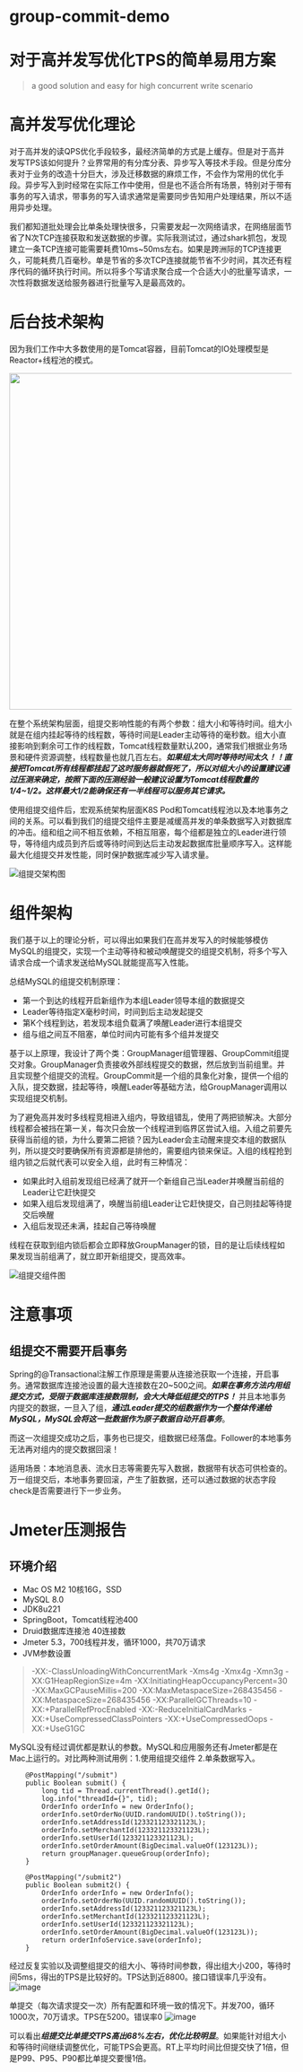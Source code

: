 # group-commit-demo
# 对于高并发写优化TPS的简单易用方案
> a good solution and easy for high concurrent write scenario

# 高并发写优化理论
对于高并发的读QPS优化手段较多，最经济简单的方式是上缓存。但是对于高并发写TPS该如何提升？业界常用的有分库分表、异步写入等技术手段。但是分库分表对于业务的改造十分巨大，涉及迁移数据的麻烦工作，不会作为常用的优化手段。异步写入到时经常在实际工作中使用，但是也不适合所有场景，特别对于带有事务的写入请求，带事务的写入请求通常是需要同步告知用户处理结果，所以不适用异步处理。

我们都知道批处理会比单条处理快很多，只需要发起一次网络请求，在网络层面节省了N次TCP连接获取和发送数据的步骤。实际我测试过，通过shark抓包，发现建立一条TCP连接可能需要耗费10ms~50ms左右。如果是跨洲际的TCP连接更久，可能耗费几百毫秒。单是节省的多次TCP连接就能节省不少时间，其次还有程序代码的循环执行时间。所以将多个写请求聚合成一个合适大小的批量写请求，一次性将数据发送给服务器进行批量写入是最高效的。

# 后台技术架构
因为我们工作中大多数使用的是Tomcat容器，目前Tomcat的IO处理模型是Reactor+线程池的模式。  

<img src="https://github.com/user-attachments/assets/0683a10a-f8a5-46d6-987f-94b924db45e3" width="600"/>

在整个系统架构层面，组提交影响性能的有两个参数：组大小和等待时间。组大小就是在组内挂起等待的线程数，等待时间是Leader主动等待的毫秒数。组大小直接影响到剩余可工作的线程数，Tomcat线程数量默认200，通常我们根据业务场景和硬件资源调整，线程数量也就几百左右。***如果组太大同时等待时间太久！！直接把Tomcat所有线程都挂起了这时服务器就假死了，所以对组大小的设置建议通过压测来确定，按照下面的压测经验一般建议设置为Tomcat线程数量的1/4~1/2。这样最大1/2能确保还有一半线程可以服务其它请求。*** 

使用组提交组件后，宏观系统架构层面K8S Pod和Tomcat线程池以及本地事务之间的关系。可以看到我们的组提交组件主要是减缓高并发的单条数据写入对数据库的冲击。组和组之间不相互依赖，不相互阻塞，每个组都是独立的Leader进行领导，等待组内成员到齐后或等待时间到达后主动发起数据库批量顺序写入。这样能最大化组提交并发性能，同时保护数据库减少写入请求量。

![组提交架构图](https://github.com/user-attachments/assets/cedf1065-8f13-47f6-8fc0-c5f35c37c04a)


# 组件架构
我们基于以上的理论分析，可以得出如果我们在高并发写入的时候能够模仿MySQL的组提交，实现一个主动等待和被动唤醒提交的组提交机制，将多个写入请求合成一个请求发送给MySQL就能提高写入性能。

总结MySQL的组提交机制原理：

- 第一个到达的线程开启新组作为本组Leader领导本组的数据提交
- Leader等待指定X毫秒时间，时间到后主动发起提交
- 第K个线程到达，若发现本组负载满了唤醒Leader进行本组提交
- 组与组之间互不阻塞，单位时间内可能有多个组并发提交

基于以上原理，我设计了两个类：GroupManager组管理器、GroupCommit组提交对象。GroupManager负责接收外部线程提交的数据，然后放到当前组里。并且实现整个组提交的流程。GroupCommit是一个组的具象化对象，提供一个组的入队，提交数据，挂起等待，唤醒Leader等基础方法，给GroupManager调用以实现组提交机制。

为了避免高并发时多线程竞相进入组内，导致组错乱，使用了两把锁解决。大部分线程都会被挡在第一关，每次只会放一个线程进到临界区尝试入组。入组之前要先获得当前组的锁，为什么要第二把锁？因为Leader会主动醒来提交本组的数据队列，所以提交时要确保所有资源都是排他的，需要组内锁来保证。入组的线程抢到组内锁之后就代表可以安全入组，此时有三种情况：

- 如果此时入组前发现组已经满了就开一个新组自己当Leader并唤醒当前组的Leader让它赶快提交
- 如果入组后发现组满了，唤醒当前组Leader让它赶快提交，自己则挂起等待提交后唤醒
- 入组后发现还未满，挂起自己等待唤醒

线程在获取到组内锁后都会立即释放GroupManager的锁，目的是让后续线程如果发现当前组满了，就立即开新组提交，提高效率。

![组提交组件图](https://github.com/user-attachments/assets/89f45484-26e5-44bd-9865-743bb1a1e36d)

# 注意事项
## 组提交不需要开启事务

Spring的@Transactional注解工作原理是需要从连接池获取一个连接，开启事务。通常数据库连接池设置的最大连接数在20~500之间。***如果在事务方法内用组提交方式，受限于数据库连接数限制，会大大降低组提交的TPS！***
并且本地事务内提交的数据，一旦入了组，***通过Leader提交的组数据作为一个整体传递给MySQL，MySQL会将这一批数据作为原子数据自动开启事务***。

而这一次组提交成功之后，事务也已提交，组数据已经落盘。Follower的本地事务无法再对组内的提交数据回滚！

适用场景：本地消息表、流水日志等需要先写入数据，数据带有状态可供检查的。万一组提交后，本地事务要回滚，产生了脏数据，还可以通过数据的状态字段check是否需要进行下一步业务。

# Jmeter压测报告
## 环境介绍

- Mac OS M2 10核16G，SSD
- MySQL 8.0
- JDK8u221
- SpringBoot，Tomcat线程池400
- Druid数据库连接池 40连接数
- Jmeter 5.3，700线程并发，循环1000，共70万请求
- JVM参数设置

> -XX:-ClassUnloadingWithConcurrentMark -Xms4g -Xmx4g -Xmn3g -XX:G1HeapRegionSize=4m -XX:InitiatingHeapOccupancyPercent=30 -XX:MaxGCPauseMillis=200 -XX:MaxMetaspaceSize=268435456 -XX:MetaspaceSize=268435456 -XX:ParallelGCThreads=10 -XX:+ParallelRefProcEnabled -XX:-ReduceInitialCardMarks -XX:+UseCompressedClassPointers -XX:+UseCompressedOops -XX:+UseG1GC

MySQL没有经过调优都是默认的参数。MySQL和应用服务还有Jmeter都是在Mac上运行的。对比两种测试用例：1.使用组提交组件 2.单条数据写入。
```
    @PostMapping("/submit")
    public Boolean submit() {
        long tid = Thread.currentThread().getId();
        log.info("threadId={}", tid);
        OrderInfo orderInfo = new OrderInfo();
        orderInfo.setOrderNo(UUID.randomUUID().toString());
        orderInfo.setAddressId(123321123321123L);
        orderInfo.setMerchantId(123321123321123L);
        orderInfo.setUserId(123321123321123L);
        orderInfo.setOrderAmount(BigDecimal.valueOf(123123L));
        return groupManager.queueGroup(orderInfo);
    }
 
    @PostMapping("/submit2")
    public Boolean submit2() {
        OrderInfo orderInfo = new OrderInfo();
        orderInfo.setOrderNo(UUID.randomUUID().toString());
        orderInfo.setAddressId(123321123321123L);
        orderInfo.setMerchantId(123321123321123L);
        orderInfo.setUserId(123321123321123L);
        orderInfo.setOrderAmount(BigDecimal.valueOf(123123L));
        return orderInfoService.save(orderInfo);
    }
```

经过反复实验以及调整组提交的组大小、等待时间参数，得出组大小200，等待时间5ms，得出的TPS是比较好的。TPS达到近8800。接口错误率几乎没有。
![image](https://github.com/user-attachments/assets/3338617d-5c0d-44ea-bc6a-6c69f206e302)

单提交（每次请求提交一次）所有配置和环境一致的情况下。并发700，循环1000次，70万请求。TPS在5200。错误率0
![image](https://github.com/user-attachments/assets/01407289-b84a-46cb-b5cb-01cd806f60e7)

可以看出***组提交比单提交TPS高出68%左右，优化比较明显***。如果能针对组大小和等待时间继续调整优化，可能TPS会更高。RT上平均时间比但提交快了1倍，但是P99、P95、P90都比单提交要慢1倍。





